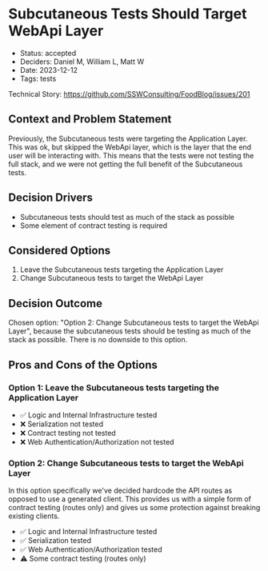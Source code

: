 # Subcutaneous Tests Should Target WebApi Layer

- Status: accepted
- Deciders: Daniel M, William L, Matt W
- Date: 2023-12-12
- Tags: tests

Technical Story: https://github.com/SSWConsulting/FoodBlog/issues/201

## Context and Problem Statement

Previously, the Subcutaneous tests were targeting the Application Layer. This was ok, but skipped the WebApi layer, which is the layer that the end user will be interacting with. This means that the tests were not testing the full stack, and we were not getting the full benefit of the Subcutaneous tests.

## Decision Drivers

- Subcutaneous tests should test as much of the stack as possible
- Some element of contract testing is required

## Considered Options

1. Leave the Subcutaneous tests targeting the Application Layer
2. Change Subcutaneous tests to target the WebApi Layer

## Decision Outcome

Chosen option: "Option 2: Change Subcutaneous tests to target the WebApi Layer", because the subcutaneous tests should be testing as much of the stack as possible.  There is no downside to this option.

## Pros and Cons of the Options

### Option 1: Leave the Subcutaneous tests targeting the Application Layer

- ✅ Logic and Internal Infrastructure tested
- ❌ Serialization not tested
- ❌ Contract testing not tested
- ❌ Web Authentication/Authorization not tested

### Option 2: Change Subcutaneous tests to target the WebApi Layer

In this option specifically we've decided hardcode the API routes as opposed to use a generated client.  This provides us with a simple form of contract testing (routes only) and gives us some protection against breaking existing clients.

- ✅ Logic and Internal Infrastructure tested
- ✅ Serialization tested
- ✅ Web Authentication/Authorization tested
- ⚠️ Some contract testing (routes only)
